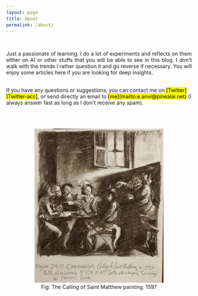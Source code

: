 ```yaml
---
layout: page
title: About
permalink: /about/
---
```


<br/>

<p style="text-align: justify;">
Just a passionate of learning. I do a lot of experiments and reflects on them either on AI or other stuffs that you will be able to see in this blog. I don't walk with the trends I rather question it and go reverse if necessary. You will enjoy some articles here if you are looking for deep insights.
</p>
<br/>
If you have any questions or suggestions, you can contact me on <mark>[Twitter][Twitter-acc]</mark>, or send directly an email to <mark>[me](mailto:e.anvi@pinealai.net)</mark> (I always answer fast as long as I don't receive any spam). 

[Twitter-acc]: https://x.com/anvi_al

<br /><br/>

<figure style="text-align: center;">
<img src="https://raw.githubusercontent.com/Anvi98/anvi98.github.io/master/assets/images/newsletter_st_matthew_painting.jpg" alt="The call" style="text-align: center;" width=350 />
    <br />    
    <figcaption>Fig: The Calling of Saint Matthew painting. 1597 
    </figcaption>
</figure>
